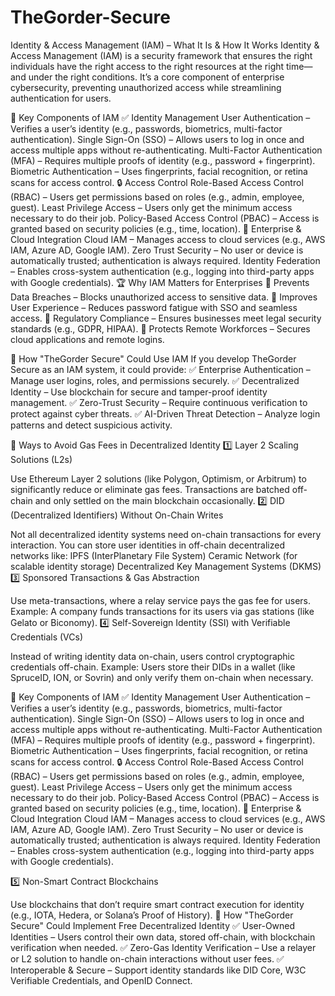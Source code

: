 # TheGorder-Secure
Identity & Access Management (IAM) – What It Is & How It Works
Identity & Access Management (IAM) is a security framework that ensures the right individuals have the right access to the right resources at the right time—and under the right conditions. It’s a core component of enterprise cybersecurity, preventing unauthorized access while streamlining authentication for users.

🔑 Key Components of IAM
✅ Identity Management
User Authentication – Verifies a user’s identity (e.g., passwords, biometrics, multi-factor authentication).
Single Sign-On (SSO) – Allows users to log in once and access multiple apps without re-authenticating.
Multi-Factor Authentication (MFA) – Requires multiple proofs of identity (e.g., password + fingerprint).
Biometric Authentication – Uses fingerprints, facial recognition, or retina scans for access control.
🔒 Access Control
Role-Based Access Control (RBAC) – Users get permissions based on roles (e.g., admin, employee, guest).
Least Privilege Access – Users only get the minimum access necessary to do their job.
Policy-Based Access Control (PBAC) – Access is granted based on security policies (e.g., time, location).
🏢 Enterprise & Cloud Integration
Cloud IAM – Manages access to cloud services (e.g., AWS IAM, Azure AD, Google IAM).
Zero Trust Security – No user or device is automatically trusted; authentication is always required.
Identity Federation – Enables cross-system authentication (e.g., logging into third-party apps with Google credentials).
🏆 Why IAM Matters for Enterprises
🔹 Prevents Data Breaches – Blocks unauthorized access to sensitive data.
🔹 Improves User Experience – Reduces password fatigue with SSO and seamless access.
🔹 Regulatory Compliance – Ensures businesses meet legal security standards (e.g., GDPR, HIPAA).
🔹 Protects Remote Workforces – Secures cloud applications and remote logins.

🚀 How "TheGorder Secure" Could Use IAM
If you develop TheGorder Secure as an IAM system, it could provide:
✅ Enterprise Authentication – Manage user logins, roles, and permissions securely.
✅ Decentralized Identity – Use blockchain for secure and tamper-proof identity management.
✅ Zero-Trust Security – Require continuous verification to protect against cyber threats.
✅ AI-Driven Threat Detection – Analyze login patterns and detect suspicious activity.

🚀 Ways to Avoid Gas Fees in Decentralized Identity
1️⃣ Layer 2 Scaling Solutions (L2s)

Use Ethereum Layer 2 solutions (like Polygon, Optimism, or Arbitrum) to significantly reduce or eliminate gas fees.
Transactions are batched off-chain and only settled on the main blockchain occasionally.
2️⃣ DID (Decentralized Identifiers) Without On-Chain Writes

Not all decentralized identity systems need on-chain transactions for every interaction.
You can store user identities in off-chain decentralized networks like:
IPFS (InterPlanetary File System)
Ceramic Network (for scalable identity storage)
Decentralized Key Management Systems (DKMS)
3️⃣ Sponsored Transactions & Gas Abstraction

Use meta-transactions, where a relay service pays the gas fee for users.
Example: A company funds transactions for its users via gas stations (like Gelato or Biconomy).
4️⃣ Self-Sovereign Identity (SSI) with Verifiable Credentials (VCs)

Instead of writing identity data on-chain, users control cryptographic credentials off-chain.
Example: Users store their DIDs in a wallet (like SpruceID, ION, or Sovrin) and only verify them on-chain when necessary.

🔑 Key Components of IAM
✅ Identity Management
User Authentication – Verifies a user’s identity (e.g., passwords, biometrics, multi-factor authentication).
Single Sign-On (SSO) – Allows users to log in once and access multiple apps without re-authenticating.
Multi-Factor Authentication (MFA) – Requires multiple proofs of identity (e.g., password + fingerprint).
Biometric Authentication – Uses fingerprints, facial recognition, or retina scans for access control.
🔒 Access Control
Role-Based Access Control (RBAC) – Users get permissions based on roles (e.g., admin, employee, guest).
Least Privilege Access – Users only get the minimum access necessary to do their job.
Policy-Based Access Control (PBAC) – Access is granted based on security policies (e.g., time, location).
🏢 Enterprise & Cloud Integration
Cloud IAM – Manages access to cloud services (e.g., AWS IAM, Azure AD, Google IAM).
Zero Trust Security – No user or device is automatically trusted; authentication is always required.
Identity Federation – Enables cross-system authentication (e.g., logging into third-party apps with Google credentials).

5️⃣ Non-Smart Contract Blockchains

Use blockchains that don’t require smart contract execution for identity (e.g., IOTA, Hedera, or Solana’s Proof of History).
🚀 How "TheGorder Secure" Could Implement Free Decentralized Identity
✅ User-Owned Identities – Users control their own data, stored off-chain, with blockchain verification when needed.
✅ Zero-Gas Identity Verification – Use a relayer or L2 solution to handle on-chain interactions without user fees.
✅ Interoperable & Secure – Support identity standards like DID Core, W3C Verifiable Credentials, and OpenID Connect.
